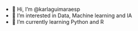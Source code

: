 - 👋 Hi, I’m @karlaguimaraesp
- 👀 I’m interested in Data, Machine learning and IA
- 🌱 I’m currently learning Python and R



<!---
karlaguimaraesp/karlaguimaraesp is a ✨ special ✨ repository because its `README.md` (this file) appears on your GitHub profile.
You can click the Preview link to take a look at your changes.
--->
